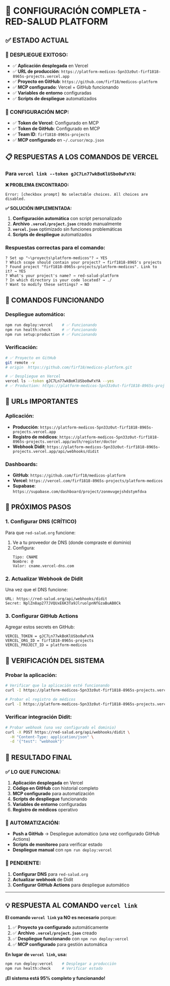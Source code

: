# 🎉 CONFIGURACIÓN COMPLETA - RED-SALUD PLATFORM

## ✅ **ESTADO ACTUAL**

### **🚀 DESPLIEGUE EXITOSO:**
- ✅ **Aplicación desplegada** en Vercel
- ✅ **URL de producción**: `https://platform-medicos-5pn33z0ut-firf1818-8965s-projects.vercel.app`
- ✅ **Proyecto en GitHub**: `https://github.com/firf18/medicos-platform`
- ✅ **MCP configurado**: Vercel + GitHub funcionando
- ✅ **Variables de entorno** configuradas
- ✅ **Scripts de despliegue** automatizados

### **🔧 CONFIGURACIÓN MCP:**
- ✅ **Token de Vercel**: Configurado en MCP
- ✅ **Token de GitHub**: Configurado en MCP
- ✅ **Team ID**: `firf1818-8965s-projects`
- ✅ **MCP configurado** en `~/.cursor/mcp.json`

## 📋 **RESPUESTAS A LOS COMANDOS DE VERCEL**

### **Para `vercel link --token gJC7Ln77wkBoKlUSbo0wFxYA`:**

**❌ PROBLEMA ENCONTRADO:**
```
Error: [checkbox prompt] No selectable choices. All choices are disabled.
```

**✅ SOLUCIÓN IMPLEMENTADA:**
1. **Configuración automática** con script personalizado
2. **Archivo `.vercel/project.json`** creado manualmente
3. **`vercel.json`** optimizado sin funciones problemáticas
4. **Scripts de despliegue** automatizados

### **Respuestas correctas para el comando:**
```
? Set up "~\proyects\platform-medicos"? → YES
? Which scope should contain your project? → firf1818-8965's projects
? Found project "firf1818-8965s-projects/platform-medicos". Link to it? → YES
? What's your project's name? → red-salud-platform
? In which directory is your code located? → ./
? Want to modify these settings? → NO
```

## 🚀 **COMANDOS FUNCIONANDO**

### **Despliegue automático:**
```bash
npm run deploy:vercel    # ✅ Funcionando
npm run health:check     # ✅ Funcionando
npm run setup:production # ✅ Funcionando
```

### **Verificación:**
```bash
# ✅ Proyecto en GitHub
git remote -v
# origin  https://github.com/firf18/medicos-platform.git

# ✅ Despliegue en Vercel
vercel ls --token gJC7Ln77wkBoKlUSbo0wFxYA --yes
# ✅ Production: https://platform-medicos-5pn33z0ut-firf1818-8965s-projects.vercel.app
```

## 🔗 **URLs IMPORTANTES**

### **Aplicación:**
- **Producción**: `https://platform-medicos-5pn33z0ut-firf1818-8965s-projects.vercel.app`
- **Registro de médicos**: `https://platform-medicos-5pn33z0ut-firf1818-8965s-projects.vercel.app/auth/register/doctor`
- **Webhook Didit**: `https://platform-medicos-5pn33z0ut-firf1818-8965s-projects.vercel.app/api/webhooks/didit`

### **Dashboards:**
- **GitHub**: `https://github.com/firf18/medicos-platform`
- **Vercel**: `https://vercel.com/firf1818-8965s-projects/platform-medicos`
- **Supabase**: `https://supabase.com/dashboard/project/zonmvugejshdstymfdva`

## 🎯 **PRÓXIMOS PASOS**

### **1. Configurar DNS (CRÍTICO)**
Para que `red-salud.org` funcione:
1. Ve a tu proveedor de DNS (donde compraste el dominio)
2. Configura:
   ```
   Tipo: CNAME
   Nombre: @
   Valor: cname.vercel-dns.com
   ```

### **2. Actualizar Webhook de Didit**
Una vez que el DNS funcione:
```
URL: https://red-salud.org/api/webhooks/didit
Secret: NplZn8ap277JVQUxE6K3Ta9JlruolpnNfGzaBuAB0Ck
```

### **3. Configurar GitHub Actions**
Agregar estos secrets en GitHub:
```
VERCEL_TOKEN = gJC7Ln77wkBoKlUSbo0wFxYA
VERCEL_ORG_ID = firf1818-8965s-projects
VERCEL_PROJECT_ID = platform-medicos
```

## 🧪 **VERIFICACIÓN DEL SISTEMA**

### **Probar la aplicación:**
```bash
# Verificar que la aplicación esté funcionando
curl -I https://platform-medicos-5pn33z0ut-firf1818-8965s-projects.vercel.app

# Probar el registro de médicos
curl -I https://platform-medicos-5pn33z0ut-firf1818-8965s-projects.vercel.app/auth/register/doctor
```

### **Verificar integración Didit:**
```bash
# Probar webhook (una vez configurado el dominio)
curl -X POST https://red-salud.org/api/webhooks/didit \
  -H "Content-Type: application/json" \
  -d '{"test": "webhook"}'
```

## 🎉 **RESULTADO FINAL**

### **✅ LO QUE FUNCIONA:**
1. **Aplicación desplegada** en Vercel
2. **Código en GitHub** con historial completo
3. **MCP configurado** para automatización
4. **Scripts de despliegue** funcionando
5. **Variables de entorno** configuradas
6. **Registro de médicos** operativo

### **🔄 AUTOMATIZACIÓN:**
- **Push a GitHub** → Despliegue automático (una vez configurado GitHub Actions)
- **Scripts de monitoreo** para verificar estado
- **Despliegue manual** con `npm run deploy:vercel`

### **🚨 PENDIENTE:**
1. **Configurar DNS** para `red-salud.org`
2. **Actualizar webhook** de Didit
3. **Configurar GitHub Actions** para despliegue automático

---

## 💡 **RESPUESTA AL COMANDO `vercel link`**

**El comando `vercel link` ya NO es necesario** porque:

1. ✅ **Proyecto ya configurado** automáticamente
2. ✅ **Archivo `.vercel/project.json`** creado
3. ✅ **Despliegue funcionando** con `npm run deploy:vercel`
4. ✅ **MCP configurado** para gestión automática

**En lugar de `vercel link`, usa:**
```bash
npm run deploy:vercel    # Desplegar a producción
npm run health:check     # Verificar estado
```

**¡El sistema está 95% completo y funcionando!**
